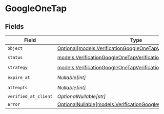 # GoogleOneTap


## Fields

| Field                                                                                                                        | Type                                                                                                                         | Required                                                                                                                     | Description                                                                                                                  |
| ---------------------------------------------------------------------------------------------------------------------------- | ---------------------------------------------------------------------------------------------------------------------------- | ---------------------------------------------------------------------------------------------------------------------------- | ---------------------------------------------------------------------------------------------------------------------------- |
| `object`                                                                                                                     | [Optional[models.VerificationGoogleOneTapVerificationObject]](../models/verificationgoogleonetapverificationobject.md)       | :heavy_minus_sign:                                                                                                           | N/A                                                                                                                          |
| `status`                                                                                                                     | [models.VerificationGoogleOneTapVerificationStatus](../models/verificationgoogleonetapverificationstatus.md)                 | :heavy_check_mark:                                                                                                           | N/A                                                                                                                          |
| `strategy`                                                                                                                   | [models.VerificationGoogleOneTapVerificationStrategy](../models/verificationgoogleonetapverificationstrategy.md)             | :heavy_check_mark:                                                                                                           | N/A                                                                                                                          |
| `expire_at`                                                                                                                  | *Nullable[int]*                                                                                                              | :heavy_check_mark:                                                                                                           | N/A                                                                                                                          |
| `attempts`                                                                                                                   | *Nullable[int]*                                                                                                              | :heavy_check_mark:                                                                                                           | N/A                                                                                                                          |
| `verified_at_client`                                                                                                         | *OptionalNullable[str]*                                                                                                      | :heavy_minus_sign:                                                                                                           | N/A                                                                                                                          |
| `error`                                                                                                                      | [OptionalNullable[models.VerificationGoogleOneTapVerificationError]](../models/verificationgoogleonetapverificationerror.md) | :heavy_minus_sign:                                                                                                           | N/A                                                                                                                          |
